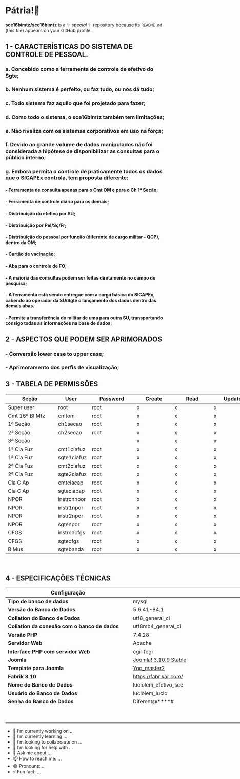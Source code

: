 # Pátria!👋
**sce16bimtz/sce16bimtz** is a ✨ _special_ ✨ repository because its `README.md` (this file) appears on your GitHub profile.

## 1 - CARACTERÍSTICAS DO SISTEMA DE CONTROLE DE PESSOAL.
### a. Concebido como a ferramenta de controle de efetivo do Sgte;
### b. Nenhum sistema é perfeito, ou faz tudo, ou nos dá tudo;
### c. Todo sistema faz aquilo que foi projetado para fazer;
### d. Como todo o sistema, o sce16bimtz também tem limitações;
### e. Não rivaliza com os sistemas corporativos em uso na força;
### f. Devido ao grande volume de dados manipulados não foi considerada a hipótese de disponibilizar as consultas para o público interno;
### g. Embora permita o controle de praticamente todos os dados que o SICAPEx controla, tem proposta diferente:
#### - Ferramenta de consulta apenas para o Cmt OM e para o Ch 1ª Seção;
#### - Ferramenta de controle diário para os demais;
#### - Distribuição do efetivo por SU;
#### - Distribuição por Pel/Sç/Fr;
#### - Distribuição do pessoal por função (diferente de cargo militar - QCP), dentro da OM;
#### - Cartão de vacinação;
#### - Aba para o controle de FO;
#### - A maioria das consultas podem ser feitas diretamente no campo de pesquisa;
#### - A ferramenta está sendo entregue com a carga básica do SICAPEx, cabendo ao operador da SU/Sgte o lançamento dos dados dentro das demais abas.
#### - Permite a transferência do militar de uma para outra SU, transportando consigo todas as informações na base de dados;

## 2 - ASPECTOS QUE PODEM SER APRIMORADOS
### - Conversão lower case to upper case;
### - Aprimoramento dos perfis de visualização;

## 3 - TABELA DE PERMISSÕES
<table class="table table-striped" style="width: 1187px;">
<thead>
<tr style="height: 15px;">
<th style="width: 1144.09px; height: 15px;">Seção</th>
<th style="width: 10px; height: 15px;">User </th>
<th style="width: 674px; height: 15px;">Password</th>
<th style="width: 621px; text-align: center; height: 15px;"> Create</th>
<th style="width: 830px; text-align: center; height: 15px;"> Read</th>
<th style="width: 723px; text-align: center; height: 15px;"> Update</th>
<th style="width: 578px; text-align: center; height: 15px;">Delete </th>
<th style="width: 1153px; text-align: center; height: 15px;">Disable record</th>
<th style="width: 961px; text-align: center; height: 15px;">Enable record</th>
</tr>
</thead>
<tbody>
<tr style="height: 15px;">
<td style="width: 1144.09px; height: 15px; text-align: left;">Super user</td>
<td style="width: 10px; height: 15px;"> root</td>
<td style="width: 674px; height: 15px;">root</td>
<td style="width: 621px; height: 15px; text-align: left;">x </td>
<td style="width: 830px; height: 15px; text-align: left;">x </td>
<td style="width: 723px; height: 15px; text-align: left;">x </td>
<td style="width: 578px; height: 15px; text-align: left;">x</td>
<td style="width: 1153px; height: 15px; text-align: left;">x </td>
<td style="width: 961px; height: 15px; text-align: left;">x</td>
</tr>
<tr style="height: 15px;">
<td style="width: 1144.09px; height: 15px; text-align: left;">Cmt 16º BI Mtz</td>
<td style="width: 10px; height: 15px;"> cmtom</td>
<td style="width: 674px; height: 15px;">root</td>
<td style="width: 621px; height: 15px; text-align: left;">x</td>
<td style="width: 830px; height: 15px; text-align: left;">x</td>
<td style="width: 723px; height: 15px; text-align: left;">x</td>
<td style="width: 578px; height: 15px; text-align: left;">x</td>
<td style="width: 1153px; height: 15px; text-align: left;">x</td>
<td style="width: 961px; height: 15px; text-align: left;"> </td>
</tr>
<tr style="height: 15px;">
<td style="width: 1144.09px; height: 15px;">1ª Seção</td>
<td style="width: 10px; height: 15px;"> ch1secao</td>
<td style="width: 674px; height: 15px;">root</td>
<td style="width: 621px; height: 15px; text-align: left;">x</td>
<td style="width: 830px; height: 15px; text-align: left;">x</td>
<td style="width: 723px; height: 15px; text-align: left;">x</td>
<td style="width: 578px; height: 15px; text-align: left;">x </td>
<td style="width: 1153px; height: 15px; text-align: left;">x</td>
<td style="width: 961px; height: 15px; text-align: left;"> </td>
</tr>
<tr style="height: 15px;">
<td style="width: 1144.09px; height: 15px;">2ª Seção</td>
<td style="width: 10px; height: 15px;"> ch2secao</td>
<td style="width: 674px; height: 15px;">root</td>
<td style="width: 621px; height: 15px; text-align: left;">x</td>
<td style="width: 830px; height: 15px; text-align: left;">x</td>
<td style="width: 723px; height: 15px; text-align: left;">x</td>
<td style="width: 578px; height: 15px; text-align: left;"> </td>
<td style="width: 1153px; height: 15px; text-align: left;">x</td>
<td style="width: 961px; height: 15px; text-align: left;"> </td>
</tr>
<tr style="height: 15px;">
<td style="width: 1144.09px; height: 15px; text-align: left;">3ª Seção</td>
<td style="width: 10px; height: 15px;"> </td>
<td style="width: 674px; height: 15px;"> </td>
<td style="width: 621px; height: 15px; text-align: left;">x</td>
<td style="width: 830px; height: 15px; text-align: left;">x</td>
<td style="width: 723px; height: 15px; text-align: left;">x</td>
<td style="width: 578px; height: 15px; text-align: left;"> </td>
<td style="width: 1153px; height: 15px; text-align: left;">x</td>
<td style="width: 961px; height: 15px; text-align: left;"> </td>
</tr>
<tr style="height: 15px;">
<td style="width: 1144.09px; height: 15px; text-align: left;">1ª Cia Fuz</td>
<td style="width: 10px; height: 15px;"> cmt1ciafuz</td>
<td style="width: 674px; height: 15px;">root</td>
<td style="width: 621px; height: 15px; text-align: left;">x</td>
<td style="width: 830px; height: 15px; text-align: left;">x</td>
<td style="width: 723px; height: 15px; text-align: left;">x</td>
<td style="width: 578px; height: 15px; text-align: left;"> </td>
<td style="width: 1153px; height: 15px; text-align: left;">x</td>
<td style="width: 961px; height: 15px; text-align: left;"> </td>
</tr>
<tr style="height: 15px;">
<td style="width: 1144.09px; height: 15px; text-align: left;">1ª Cia Fuz</td>
<td style="width: 10px; height: 15px;"> sgte1ciafuz</td>
<td style="width: 674px; height: 15px;">root</td>
<td style="width: 621px; height: 15px; text-align: left;">x</td>
<td style="width: 830px; height: 15px; text-align: left;">x</td>
<td style="width: 723px; height: 15px; text-align: left;">x</td>
<td style="width: 578px; height: 15px; text-align: left;"> </td>
<td style="width: 1153px; height: 15px; text-align: left;">x</td>
<td style="width: 961px; height: 15px; text-align: left;"> </td>
</tr>
<tr style="height: 16.4583px;">
<td style="width: 1144.09px; height: 16.4583px; text-align: left;">2ª Cia Fuz</td>
<td style="width: 10px; height: 16.4583px; text-align: left;"> cmt2ciafuz</td>
<td style="width: 674px; height: 16.4583px;">root</td>
<td style="width: 621px; height: 16.4583px; text-align: left;">x</td>
<td style="width: 830px; height: 16.4583px; text-align: left;">x</td>
<td style="width: 723px; height: 16.4583px; text-align: left;">x</td>
<td style="width: 578px; height: 16.4583px; text-align: left;"> </td>
<td style="width: 1153px; height: 16.4583px; text-align: left;">x</td>
<td style="width: 961px; height: 16.4583px; text-align: left;"> </td>
</tr>
<tr style="height: 15px;">
<td style="width: 1144.09px; height: 15px; text-align: left;">2ª Cia Fuz</td>
<td style="width: 10px; height: 15px;"> sgte2ciafuz</td>
<td style="width: 674px; height: 15px;">root</td>
<td style="width: 621px; height: 15px; text-align: left;">x</td>
<td style="width: 830px; height: 15px; text-align: left;">x </td>
<td style="width: 723px; height: 15px; text-align: left;">x </td>
<td style="width: 578px; height: 15px; text-align: left;"> </td>
<td style="width: 1153px; height: 15px; text-align: left;">x</td>
<td style="width: 961px; height: 15px; text-align: left;"> </td>
</tr>
<tr style="height: 15px;">
<td style="width: 1144.09px; height: 15px; text-align: left;">Cia C Ap</td>
<td style="width: 10px; height: 15px;"> cmtciacap</td>
<td style="width: 674px; height: 15px;">root</td>
<td style="width: 621px; height: 15px; text-align: left;">x </td>
<td style="width: 830px; height: 15px; text-align: left;">x </td>
<td style="width: 723px; height: 15px; text-align: left;">x </td>
<td style="width: 578px; height: 15px; text-align: left;"> </td>
<td style="width: 1153px; height: 15px; text-align: left;">x </td>
<td style="width: 961px; height: 15px; text-align: left;"> </td>
</tr>
<tr style="height: 15px;">
<td style="width: 1144.09px; height: 15px; text-align: left;">Cia C Ap</td>
<td style="width: 10px; height: 15px;"> sgteciacap</td>
<td style="width: 674px; height: 15px;">root</td>
<td style="width: 621px; height: 15px; text-align: left;">x </td>
<td style="width: 830px; height: 15px; text-align: left;">x </td>
<td style="width: 723px; height: 15px; text-align: left;">x </td>
<td style="width: 578px; height: 15px; text-align: left;"> </td>
<td style="width: 1153px; height: 15px; text-align: left;">x </td>
<td style="width: 961px; height: 15px; text-align: left;"> </td>
</tr>
<tr style="height: 15px;">
<td style="width: 1144.09px; height: 15px; text-align: left;">NPOR</td>
<td style="width: 10px; height: 15px;"> instrchnpor</td>
<td style="width: 674px; height: 15px;">root</td>
<td style="width: 621px; height: 15px; text-align: left;">x</td>
<td style="width: 830px; height: 15px; text-align: left;">x </td>
<td style="width: 723px; height: 15px; text-align: left;">x</td>
<td style="width: 578px; height: 15px; text-align: left;"> </td>
<td style="width: 1153px; height: 15px; text-align: left;">x </td>
<td style="width: 961px; height: 15px; text-align: left;"> </td>
</tr>
  <tr style="height: 15px;">
<td style="width: 1144.09px; height: 15px; text-align: left;">NPOR</td>
<td style="width: 10px; height: 15px;"> instr1npor</td>
<td style="width: 674px; height: 15px;">root</td>
<td style="width: 621px; height: 15px; text-align: left;">x</td>
<td style="width: 830px; height: 15px; text-align: left;">x </td>
<td style="width: 723px; height: 15px; text-align: left;">x</td>
<td style="width: 578px; height: 15px; text-align: left;"> </td>
<td style="width: 1153px; height: 15px; text-align: left;">x </td>
<td style="width: 961px; height: 15px; text-align: left;"> </td>
</tr>
  <tr style="height: 15px;">
<td style="width: 1144.09px; height: 15px; text-align: left;">NPOR</td>
<td style="width: 10px; height: 15px;"> instr2npor</td>
<td style="width: 674px; height: 15px;">root</td>
<td style="width: 621px; height: 15px; text-align: left;">x</td>
<td style="width: 830px; height: 15px; text-align: left;">x </td>
<td style="width: 723px; height: 15px; text-align: left;">x</td>
<td style="width: 578px; height: 15px; text-align: left;"> </td>
<td style="width: 1153px; height: 15px; text-align: left;">x </td>
<td style="width: 961px; height: 15px; text-align: left;"> </td>
</tr>
<tr style="height: 15px;">
<td style="width: 1144.09px; height: 15px; text-align: left;">NPOR</td>
<td style="width: 10px; height: 15px;"> sgtenpor</td>
<td style="width: 674px; height: 15px;">root</td>
<td style="width: 621px; height: 15px; text-align: left;">x </td>
<td style="width: 830px; height: 15px; text-align: left;">x </td>
<td style="width: 723px; height: 15px; text-align: left;">x </td>
<td style="width: 578px; height: 15px; text-align: left;"> </td>
<td style="width: 1153px; height: 15px; text-align: left;">x </td>
<td style="width: 961px; height: 15px; text-align: left;"> </td>
</tr>
<tr style="height: 15px;">
<td style="width: 1144.09px; height: 15px; text-align: left;">CFGS</td>
<td style="width: 10px; height: 15px;"> instrchcfgs</td>
<td style="width: 674px; height: 15px;">root</td>
<td style="width: 621px; height: 15px; text-align: left;">x </td>
<td style="width: 830px; height: 15px; text-align: left;">x </td>
<td style="width: 723px; height: 15px; text-align: left;">x </td>
<td style="width: 578px; height: 15px; text-align: left;"> </td>
<td style="width: 1153px; height: 15px; text-align: left;">x </td>
<td style="width: 961px; height: 15px; text-align: left;"> </td>
</tr>
<tr style="height: 15px;">
<td style="width: 1144.09px; height: 15px; text-align: left;">CFGS</td>
<td style="width: 10px; height: 15px;"> sgtecfgs</td>
<td style="width: 674px; height: 15px;">root</td>
<td style="width: 621px; height: 15px; text-align: left;">x</td>
<td style="width: 830px; height: 15px; text-align: left;">x</td>
<td style="width: 723px; height: 15px; text-align: left;">x</td>
<td style="width: 578px; height: 15px; text-align: left;"> </td>
<td style="width: 1153px; height: 15px; text-align: left;">x</td>
<td style="width: 961px; height: 15px; text-align: left;"> </td>
</tr>
  <tr style="height: 15px;">
<td style="width: 1144.09px; height: 15px; text-align: left;">B Mus</td>
<td style="width: 10px; height: 15px;"> sgtebanda</td>
<td style="width: 674px; height: 15px;">root</td>
<td style="width: 621px; height: 15px; text-align: left;">x</td>
<td style="width: 830px; height: 15px; text-align: left;">x</td>
<td style="width: 723px; height: 15px; text-align: left;">x</td>
<td style="width: 578px; height: 15px; text-align: left;"> </td>
<td style="width: 1153px; height: 15px; text-align: left;">x</td>
<td style="width: 961px; height: 15px; text-align: left;"> </td>
</tr>
</tbody>
</table>
<p>  <img src="images/bd.png" alt="" /></p>

## 4 - ESPECIFICAÇÕES TÉCNICAS
<table class="table table-striped" style="width: 1187px;">
<thead>
<tr>
<th style="width: 378.833px;">Configuração</th>
<th style="width: 791.167px;">Valor</th>
</tr>
</thead>
<tbody>
<tr>
<td style="width: 378.833px;"><strong>Tipo de banco de dados</strong></td>
<td style="width: 791.167px;">mysql</td>
</tr>
<tr>
<td style="width: 378.833px;"><strong>Versão do Banco de Dados</strong></td>
<td style="width: 791.167px;">5.6.41-84.1</td>
</tr>
<tr>
<td style="width: 378.833px;"><strong>Collation do Banco de Dados</strong></td>
<td style="width: 791.167px;">utf8_general_ci</td>
</tr>
<tr>
<td style="width: 378.833px;"><strong>Collation da conexão com o banco de dados</strong></td>
<td style="width: 791.167px;">utf8mb4_general_ci</td>
</tr>
<tr>
<td style="width: 378.833px;"><strong>Versão PHP</strong></td>
<td style="width: 791.167px;">7.4.28</td>
</tr>
<tr>
<td style="width: 378.833px;"><strong>Servidor Web</strong></td>
<td style="width: 791.167px;">Apache</td>
</tr>
<tr>
<td style="width: 378.833px;"><strong>Interface PHP com servidor Web</strong></td>
<td style="width: 791.167px;">cgi-fcgi</td>
</tr>
<tr>
<td style="width: 378.833px;"><strong>Joomla</strong></td>
<td style="width: 791.167px;"><a href="https://www.joomla.org/">Joomla! 3.10.9 Stable</a></td>
</tr>
<tr>
<td style="width: 378.833px;"><strong>Template para Joomla</strong></td>
<td style="width: 791.167px;"><a href="https://yootheme.com/joomla-templates/master2https://yootheme.com/joomla-templates/master2">Yoo_master2</a></td>
</tr>
<tr>
<td style="width: 378.833px;"><b>Fabrik 3.10</b></td>
<td style="width: 791.167px;"><a title="Fabrik" href="https://fabrikar.com/">https://fabrikar.com/</a></td>
</tr>
<tr>
<td style="width: 378.833px;"><b>Nome do Banco de Dados</b></td>
<td style="width: 791.167px;">luciolem_efetivo_sce</td>
</tr>
<tr>
<td style="width: 378.833px;"><b>Usuário do Banco de Dados</b></td>
<td style="width: 791.167px;">luciolem_lucio</td>
</tr>
<tr>
<td style="width: 378.833px;"><b>Senha do Banco de Dados</b></td>
<td style="width: 791.167px;">Diferent@****#</td>
</tr>
<tr>
<td style="width: 378.833px;"> </td>
<td style="width: 791.167px;"> </td>
</tr>
<tr>
<td style="width: 378.833px;"> </td>
<td style="width: 791.167px;"> </td>
</tr>
</tbody>
</table>

- 🔭 I’m currently working on ...
- 🌱 I’m currently learning ...
- 👯 I’m looking to collaborate on ...
- 🤔 I’m looking for help with ...
- 💬 Ask me about ...
- 📫 How to reach me: ...
- 😄 Pronouns: ...
- ⚡ Fun fact: ...
